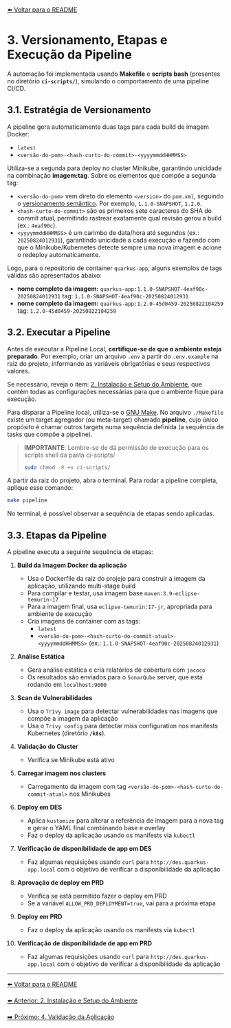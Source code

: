 [⬅️ Voltar para o README](../README.md#requirements#estrutura-da-documentação)

# 3. Versionamento, Etapas e Execução da Pipeline

A automação foi implementada usando **Makefile** e **scripts bash** (presentes no diretório **`ci-scripts/`**), simulando o comportamento de uma pipeline CI/CD.

## 3.1. Estratégia de Versionamento

A pipeline gera automaticamente duas tags para cada build de imagem Docker:

- `latest`
- `<versão-do-pom>-<hash-curto-do-commit>-<yyyymmddHHMMSS>`

Utiliza-se a segunda para deploy no cluster Minikube, garantindo unicidade na combinação **imagem:tag**. Sobre os elementos que compõe a segunda tag:

- `<versão-do-pom>` vem direto do elemento `<version>` do `pom.xml`, seguindo o [versionamento semântico](https://semver.org/). Por exemplo, `1.1.0-SNAPSHOT`, `1.2.0`.
- `<hash-curto-do-commit>` são os primeiros sete caracteres do SHA do commit atual, permitindo rastrear exatamente qual revisão gerou a build (ex.: `4eaf90c`).
- `<yyyymmddHHMMSS>` é um carimbo de data/hora até segundos (ex.: `20250824012931`), garantindo unicidade a cada execução e fazendo com que o Minikube/Kubernetes detecte sempre uma nova imagem e acione o redeploy automaticamente.

Logo, para o repositorio de container `quarkus-app`, alguns exemplos de tags válidas são apresentados abaixo:

- **nome completo da imagem:** `quarkus-app:1.1.0-SNAPSHOT-4eaf90c-20250824012931`
  tag: `1.1.0-SNAPSHOT-4eaf90c-20250824012931`
- **nome completo da imagem:** `quarkus-app:1.2.0-45d0459-20250822104259`
  tag: `1.2.0-45d0459-20250822104259`

## 3.2. Executar a Pipeline

Antes de executar a Pipeline Local, **certifique-se de que o ambiente esteja preparado**. Por exemplo, criar um arquivo `.env` a partir do `.env.example` na raiz do projeto, informando as variáveis obrigatórias e seus respectivos valores.

Se necessário, reveja o item: [2. Instalação e Setup do Ambiente](./02-instalacao-setup-ambiente.md), que contém todas as configurações necessárias para que o ambiente fique para execução.

Para disparar a Pipeline local, utiliza-se o [GNU Make](https://www.gnu.org/software/make/#download). No arquivo `./Makefile` existe um target agregador (ou meta-target) chamado **pipeline**, cujo único propósito é chamar outros targets numa sequência definida (a sequência de tasks que compõe a pipeline).

> **IMPORTANTE**: Lembre-se de dá permissão de execução para os scripts shell da pasta ci-scripts/
>
> ```bash
> sudo chmod -R +x ci-scripts/
> ```

A partir da raiz do projeto, abra o terminal. Para rodar a pipeline completa, aplique esse comando:

```bash
make pipeline
```

No terminal, é possível observar a sequência de etapas sendo aplicadas.

## 3.3. Etapas da Pipeline

A pipeline executa a seguinte sequência de etapas:

1. **Build da Imagem Docker da aplicação**

   - Usa o Dockerfile da raiz do projejo para construir a imagem da aplicação, utilizando multi-stage build
   - Para compilar e testar, usa imagem base `maven:3.9-eclipse-temurin-17`
   - Para a imagem final, usa `eclipse-temurin:17-jr`, apropriada para ambiente de execução
   - Cria imagens de container com as tags:
     - `latest`
     - `<versão-do-pom>-<hash-curto-do-commit-atual>-<yyyymmddHHMMSS>` (ex.: `1.1.0-SNAPSHOT-4eaf90c-20250824012931`)

1. **Análise Estática**

   - Gera análise estática e cria relatórios de cobertura com `jacoco`
   - Os resultados são enviados para o `SonarQube` server, que está rodando em `localhost:9000`

1. **Scan de Vulnerabilidades**

   - Usa o `Trivy image` para detectar vulnerabilidades nas imagens que compõe a imagem da aplicação
   - Usa o `Trivy config` para detectar miss configuration nos manifests Kubernetes (diretório **`/k8s`**).

1. **Validação do Cluster**

   - Verifica se Minikube está ativo

1. **Carregar imagem nos clusters**

   - Carregamento da imagem com tag `<versão-do-pom>-<hash-curto-do-commit-atual>` nos Minikubes

1. **Deploy em DES**

   - Aplica `kustomize` para alterar a referência de imagem para a nova tag e gerar o YAML final combinando base e overlay
   - Faz o deploy da aplicação usando os manifests via `kubectl`

1. **Verificação de disponibilidade de app em DES**

   - Faz algumas requisições usando `curl` para `http://des.quarkus-app.local` com o objetivo de verificar a disponibilidade da aplicação

1. **Aprovação de deploy em PRD**

   - Verifica se está permitido fazer o deploy em PRD
   - Se a variável `ALLOW_PRD_DEPLOYMENT=true`, vai para a próxima etapa

1. **Deploy em PRD**

   - Faz o deploy da aplicação usando os manifests via `kubectl`

1. **Verificação de disponibilidade de app em PRD**

   - Faz algumas requisições usando `curl` para `http://des.quarkus-app.local` com o objetivo de verificar a disponibilidade da aplicação

---

[⬅️ Voltar para o README](../README.md#requirements#estrutura-da-documentação)

[⬅️ Anterior: 2. Instalação e Setup do Ambiente](./02-instalacao-setup-ambiente.md)

[➡️ Próximo: 4. Validação da Aplicação](./04-validacao.md)
